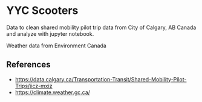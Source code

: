 # YYC Scooters

Data to clean shared mobility pilot trip data from City of Calgary, AB Canada and analyze with jupyter notebook.

Weather data from Environment Canada



## References

* https://data.calgary.ca/Transportation-Transit/Shared-Mobility-Pilot-Trips/jicz-mxiz
* https://climate.weather.gc.ca/
